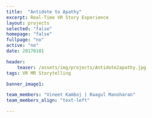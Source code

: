 ```yaml
---
title:  "Antidote to Apathy"
excerpt: Real-Time VR Story Experience
layout: projects   
selected: "false"
homepage: "false"
fullpage: "no"
active: "no"
date: 20170101

header:
    teaser: /assets/img/projects/Antidote2apathy.jpg
tags: VR MR Storytelling

banner_image1:

team_members: "Vineet Kamboj | Raagul Manoharan"
team_members_align: "text-left"

---
```

